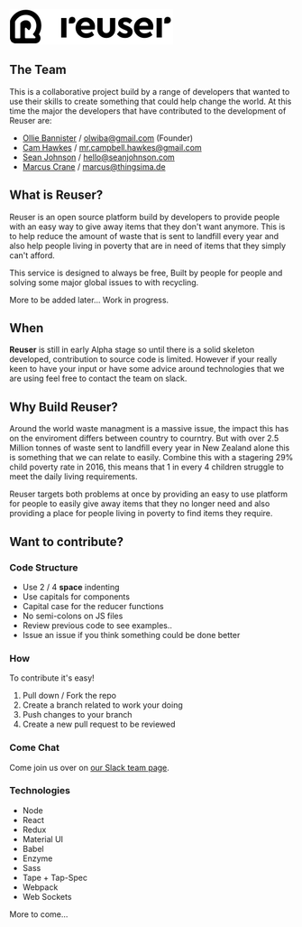 ![Reuser](https://github.com/ReuserOrg/Reuser/blob/master/public/resources/images/logo.png?raw=true "Reuser")


## The Team

This is a collaborative project build by a range of developers that wanted to use their skills to create something that could help change the world. 
At this time the major the developers that have contributed to the development of Reuser are:

- [Ollie Bannister](http://github.com/Olwiba) / [olwiba@gmail.com](mailto:olwiba@gmail.com) (Founder)
- [Cam Hawkes](http://github.com/Camcan) / [mr.campbell.hawkes@gmail.com](mailto:mr.campbell.hawkes@gmail.com)
- [Sean Johnson](http://github.com/sean-johnson) / [hello@seanjohnson.com](mailto:hello@seanjohnson.com)
- [Marcus Crane](http://github.com/marcus-crane) / [marcus@thingsima.de](mailto:marcus@thingsima.de)


## What is Reuser?

Reuser is an open source platform build by developers to provide people with an easy way to give away items that they don't want anymore.
This is to help reduce the amount of waste that is sent to landfill every year and also help people living in poverty that are in need of items that they simply can't afford.

This service is designed to always be free, Built by people for people and solving some major global issues to with recycling. 

More to be added later... Work in progress.


## When

__Reuser__ is still in early Alpha stage so until there is a solid skeleton developed, contribution to source code is limited. However if your really keen to have your input or have some advice around technologies that we are using feel free to contact the team on slack.  


## Why Build Reuser?

Around the world waste managment is a massive issue, the impact this has on the enviroment differs between country to courntry. But with over 2.5 Million tonnes of waste sent to landfill every year in New Zealand alone this is something that we can relate to easily. Combine this with a stagering 29% child poverty rate in 2016, this means that 1 in every 4 children struggle to meet the daily living requirements. 

Reuser targets both problems at once by providing an easy to use platform for people to easily give away items that they no longer need and also providing a place for people living in poverty to find items they require.


## Want to contribute?

### Code Structure

- Use 2 / 4 __space__ indenting 
- Use capitals for components
- Capital case for the reducer functions
- No semi-colons on JS files
- Review previous code to see examples..
- Issue an issue if you think something could be done better

### How

To contribute it's easy! 

1. Pull down / Fork the repo
2. Create a branch related to work your doing
3. Push changes to your branch
4. Create a new pull request to be reviewed

### Come Chat

Come join us over on [our Slack team page](https://reuser.slack.com).

### Technologies

- Node
- React
- Redux
- Material UI
- Babel
- Enzyme
- Sass
- Tape + Tap-Spec
- Webpack
- Web Sockets

More to come...
